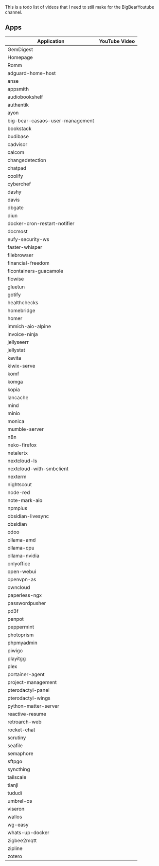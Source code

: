 This is a todo list of videos that I need to still make for the BigBearYoutube channel.

## Apps

| Application | YouTube Video |
| --- | --- |
| GemDigest |  |
| Homepage |  |
| Romm |  |
| adguard-home-host |  |
| anse |  |
| appsmith |  |
| audiobookshelf |  |
| authentik |  |
| ayon |  |
| big-bear-casaos-user-management |  |
| bookstack |  |
| budibase |  |
| cadvisor |  |
| calcom |  |
| changedetection |  |
| chatpad |  |
| coolify |  |
| cyberchef |  |
| dashy |  |
| davis |  |
| dbgate |  |
| diun |  |
| docker-cron-restart-notifier |  |
| docmost |  |
| eufy-security-ws |  |
| faster-whisper |  |
| filebrowser |  |
| financial-freedom |  |
| flcontainers-guacamole |  |
| flowise |  |
| gluetun |  |
| gotify |  |
| healthchecks |  |
| homebridge |  |
| homer |  |
| immich-aio-alpine |  |
| invoice-ninja |  |
| jellyseerr |  |
| jellystat |  |
| kavita |  |
| kiwix-serve |  |
| komf |  |
| komga |  |
| kopia |  |
| lancache |  |
| mind |  |
| minio |  |
| monica |  |
| mumble-server |  |
| n8n |  |
| neko-firefox |  |
| netalertx |  |
| nextcloud-ls |  |
| nextcloud-with-smbclient |  |
| nexterm |  |
| nightscout |  |
| node-red |  |
| note-mark-aio |  |
| npmplus |  |
| obsidian-livesync |  |
| obsidian |  |
| odoo |  |
| ollama-amd |  |
| ollama-cpu |  |
| ollama-nvidia |  |
| onlyoffice |  |
| open-webui |  |
| openvpn-as |  |
| owncloud |  |
| paperless-ngx |  |
| passwordpusher |  |
| pd3f |  |
| penpot |  |
| peppermint |  |
| photoprism |  |
| phpmyadmin |  |
| piwigo |  |
| playitgg |  |
| plex |  |
| portainer-agent |  |
| project-management |  |
| pterodactyl-panel |  |
| pterodactyl-wings |  |
| python-matter-server |  |
| reactive-resume |  |
| retroarch-web |  |
| rocket-chat |  |
| scrutiny |  |
| seafile |  |
| semaphore |  |
| sftpgo |  |
| syncthing |  |
| tailscale |  |
| tianji |  |
| tududi |  |
| umbrel-os |  |
| viseron |  |
| wallos |  |
| wg-easy |  |
| whats-up-docker |  |
| zigbee2mqtt |  |
| zipline |  |
| zotero |  |

